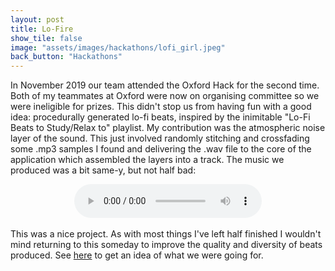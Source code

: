 ```yaml
---
layout: post
title: Lo-Fire
show_tile: false
image: "assets/images/hackathons/lofi_girl.jpeg"
back_button: "Hackathons"
---
```


In November 2019 our team attended the Oxford Hack for the second time. Both of my teammates at Oxford were now on organising committee so we were ineligible for prizes. This didn't stop us from having fun with a good idea: procedurally generated lo-fi beats, inspired by the inimitable "Lo-Fi Beats to Study/Relax to" playlist. My contribution was the atmospheric noise layer of the sound. This just involved randomly stitching and crossfading some .mp3 samples I found and delivering the .wav file to the core of the application which assembled the layers into a track. The music we produced was a bit same-y, but not half bad:

<div style="text-align: center;">
<audio controls>
    <source src="/assets/same-y_music.mp3" type="audio/mpeg">
    Your browser does not support the audio element.
</audio>
</div>
<br>
This was a nice project. As with most things I've left half finished I wouldn't mind returning to this someday to improve the quality and diversity of beats produced. See <a href="https://www.youtube.com/watch?v=5qap5aO4i9A">here</a> to get an idea of what we were going for.